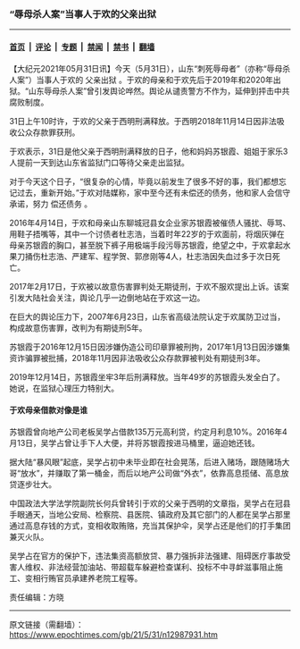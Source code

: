 ### “辱母杀人案”当事人于欢的父亲出狱

---

#### [首页](../../../..?n12987931) &nbsp;|&nbsp; [评论](../../../../../epoch-comment?n12987931) &nbsp;|&nbsp; [专题](../../../../../epoch-special?n12987931) &nbsp;|&nbsp; [禁闻](../../../../../epoch-news?n12987931) &nbsp;|&nbsp; [禁书](../../../../../books?n12987931) &nbsp;|&nbsp; [翻墙](https://github.com/gfw-breaker/nogfw/blob/master/README.md?n12987931)


<div class="post_content" id="artbody" itemprop="articleBody">
 <!-- article content begin -->
 <p>
  【大纪元2021年05月31日讯】今天（5月31日），山东“刺死辱母者”（亦称“辱母杀人案”）当事人于欢的
  <ok href="https://www.epochtimes.com/gb/tag/%E7%88%B6%E4%BA%B2%E5%87%BA%E7%8B%B1.html">
   父亲出狱
  </ok>
  。于欢的母亲和于欢先后于2019年和2020年出狱。“山东辱母杀人案”曾引发舆论哗然。舆论从谴责警方不作为，延伸到抨击中共腐败制度。
 </p>
 <p>
  31日上午10时许，于欢的父亲于西明刑满释放。于西明2018年11月14日因非法吸收公众存款罪获刑。
 </p>
 <p>
  于欢表示，31日是他父亲于西明刑满释放的日子，他和妈妈苏银霞、姐姐于家乐3人提前一天到达山东省监狱门口等待父亲走出监狱。
 </p>
 <p>
  对于今天这个日子，“很复杂的心情，毕竟以前发生了很多不好的事，我们都想忘记过去，重新开始。”于欢对陆媒称，家中至今还有未偿还的债务，他和家人会信守承诺，努力
  <ok href="https://www.epochtimes.com/gb/tag/%E5%81%BF%E8%BF%98%E5%80%BA%E5%8A%A1.html">
   偿还债务
  </ok>
  。
 </p>
 <p>
  2016年4月14日，于欢和母亲山东聊城冠县女企业家苏银霞被催债人骚扰、辱骂、用鞋子捂嘴等，其中一个讨债者杜志浩，当着时年22岁的于欢面前，将烟灰弹在母亲苏银霞的胸口，甚至脱下裤子用极端手段污辱苏银霞，绝望之中，于欢拿起水果刀捅伤杜志浩、严建军、程学贺、郭彦刚等4人，杜志浩因失血过多于次日死亡。
 </p>
 <p>
  2017年2月17日，于欢被以故意伤害罪判处无期徒刑，于欢不服欢提出上诉。该案引发大陆社会关注，舆论几乎一边倒地站在于欢这一边。
 </p>
 <p>
  在巨大的舆论压力下，2007年6月23日，山东省高级法院认定于欢属防卫过当，构成故意伤害罪，改判为有期徒刑5年。
 </p>
 <p>
  苏银霞于2016年12月15日因涉嫌伪造公司印章罪被刑拘，2017年1月13日因涉嫌集资诈骗罪被批捕，2018年11月因非法吸收公众存款罪被判处有期徒刑3年。
 </p>
 <p>
  2019年12月14日，苏银霞坐牢3年后刑满释放。当年49岁的苏银霞头发全白了。她说，在监狱心理压力特别大。
 </p>
 <h4>
  于欢母亲借款对像是谁
 </h4>
 <p>
  苏银霞曾向地产公司老板吴学占借款135万元高利贷，约定月利息10%。2016年4月13日，吴学占曾让手下人大便，并将苏银霞按进马桶里，逼迫她还钱。
 </p>
 <p>
  据大陆“暴风眼”起底，吴学占初中未毕业即在社会晃荡，后进入赌场，跟随赌场大哥“放水”，并赚取了第一桶金，而后以地产公司做“外衣”，依靠高息揽储、高息放贷逐步壮大。
 </p>
 <p>
  中国政法大学法学院副院长何兵曾转引于欢的父亲于西明的文章指，吴学占在冠县手眼通天，当地公安局、检察院、县医院、镇政府及其它部门的人都在吴学占那里通过高息存钱的方式，变相收取贿赂，充当其保护伞，吴学占还是他们的打手集团兼灭火队。
 </p>
 <p>
  吴学占在官方的保护下，违法集资高额放贷、暴力强拆非法强建、阻碍医疗事故受害人维权、非法经营加油站、带超载车躲避检查谋利、投标不中寻衅滋事阻止施工、变相行贿官员承建养老院工程等。
 </p>
 <p>
  责任编辑：方晓
 </p>
 <!-- article content end -->
 <div id="below_article_ad">
 </div>
</div>


---

原文链接（需翻墙）：https://www.epochtimes.com/gb/21/5/31/n12987931.htm